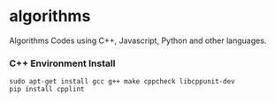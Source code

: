 # algorithms

Algorithms Codes using C++, Javascript, Python and other languages.

### C++ Environment Install

    sudo apt-get install gcc g++ make cppcheck libcppunit-dev
    pip install cpplint
